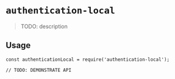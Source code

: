 # `authentication-local`

> TODO: description

## Usage

```
const authenticationLocal = require('authentication-local');

// TODO: DEMONSTRATE API
```
